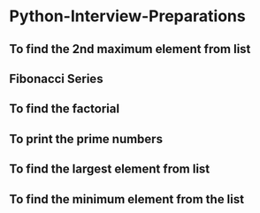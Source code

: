 # Python-Interview-Preparations

## To find the 2nd maximum element from list
## Fibonacci Series
## To find the factorial
## To print the prime numbers
## To find the largest element from list
## To find the minimum element from the list
